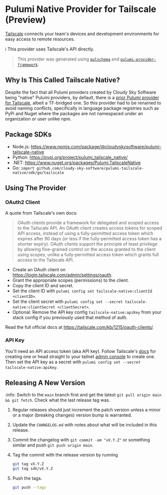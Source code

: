 # Pulumi Native Provider for Tailscale (Preview)

[Tailscale](https://tailscale.com/) connects your team's devices and development environments for easy access to remote resources.

:information_source: This provider uses Tailscale's API directly.

> This provider was generated using [`pulschema`](https://github.com/cloudy-sky-software/pulschema) and [`pulumi-provider-framework`](https://github.com/cloudy-sky-software/pulumi-provider-framework).

## Why Is This Called Tailscale Native?

Despite the fact that all Pulumi providers created by Cloudy Sky Software being "native" Pulumi providers, by default, there is a [prior Pulumi provider for Tailscale](https://github.com/pulumi/pulumi-tailscale), albeit a TF-bridged one. So this provider had to be renamed to avoid naming conflicts, specifically in language package registries such as PyPi and Nuget where the packages are not namespaced under an organization or user unlike npm.

## Package SDKs

- Node.js: https://www.npmjs.com/package/@cloudyskysoftware/pulumi-tailscale-native
- Python: https://pypi.org/project/pulumi_tailscale_native/
- .NET: https://www.nuget.org/packages/Pulumi.TailscaleNative
- Go: `import github.com/cloudy-sky-software/pulumi-tailscale-native/sdk/go/tailscale`

## Using The Provider

### OAuth2 Client

A quote from Tailscale's own docs:

> OAuth clients provide a framework for delegated and scoped access to the Tailscale API. An OAuth client creates access tokens for scoped API access, instead of using a fully-permitted access token which expires after 90 days (or less if the fully-permitted access token has a shorter expiry). OAuth clients support the principle of least privilege by allowing fine-grained control on the access granted to the client using scopes, unlike a fully-permitted access token which grants full access to the Tailscale API.

- Create an OAuth client on https://login.tailscale.com/admin/settings/oauth.
- Grant the appropriate scopes (permissions) to the client.
- Copy the client ID and secret.
- Set the client ID with `pulumi config set tailscale-native:clientId <clientID>`.
- Set the client secret with `pulumi config set --secret tailscale-native:clientSecret <clientSecret>`.
- Optional: Remove the API key config `tailscale-native:apiKey` from your stack config if you previously used that method of auth.

Read the full official docs at https://tailscale.com/kb/1215/oauth-clients/.

### API Key

You'll need an API access token (aka API key). Follow Tailscale's [docs](https://tailscale.com/kb/1101/api/?q=API%20access#authentication) for creating one or head straight to your tailnet [admin console](https://login.tailscale.com/admin/settings/keys) to create one.
Then set the API key as a secret with `pulumi config set --secret tailscale-native:apiKey`.

## Releasing A New Version

:info: Switch to the `main` branch first and get the latest `git pull origin main && git fetch`. Check what the last release tag was.

1. Regular releases should just increment the patch version unless a minor or a major (breaking changes) version bump is warranted.
1. Update the `CHANGELOG.md` with notes about what will be included in this release.
1. Commit the changelog with `git commit -am "vX.Y.Z"` or something similar and push `git push origin main`.
1. Tag the commit with the release version by running

   ```bash
   git tag vX.Y.Z
   git tag sdk/vX.Y.Z
   ```

1. Push the tags.

   ```bash
   git push --tags
   ```
